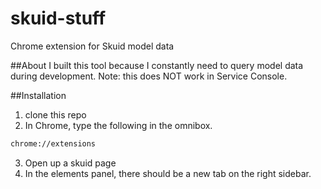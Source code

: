 # skuid-stuff
Chrome extension for Skuid model data

##About
I built this tool because I constantly need to query model data during development.
Note: this does NOT  work in Service Console.

##Installation
1. clone this repo
2. In Chrome, type the following in the omnibox.
```bash
chrome://extensions
```
3. Open up a skuid page
4. In the elements panel, there should be a new tab on the right sidebar.

